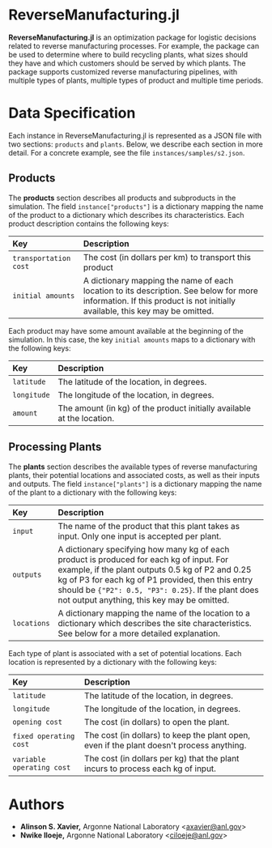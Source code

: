 ReverseManufacturing.jl
=======================

**ReverseManufacturing.jl** is an optimization package for logistic decisions related to reverse manufacturing processes. For example, the package can be used to determine where to build recycling plants, what sizes should they have and which customers should be served by which plants. The package supports customized reverse manufacturing pipelines, with multiple types of plants, multiple types of product and multiple time periods.


Data Specification
==================

Each instance in ReverseManufacturing.jl is represented as a JSON file with two sections: `products` and `plants`. Below, we describe each section in more detail. For a concrete example, see the file `instances/samples/s2.json`.

Products
--------

The **products** section describes all products and subproducts in the simulation. The field `instance["products"]` is a dictionary mapping the name of the product to a dictionary which describes its characteristics. Each product description contains the following keys:

| Key                           | Description
|:------------------------------|:-----------------------------------
| `transportation cost` | The cost (in dollars per km) to transport this product
| `initial amounts`     | A dictionary mapping the name of each location to its description. See below for more information. If this product is not initially available, this key may be omitted.

Each product may have some amount available at the beginning of the simulation. In this case, the key `initial amounts` maps to a dictionary with the following keys:

| Key                           | Description
|:------------------------------|:-----------------------------------
| `latitude`                    | The latitude of the location, in degrees.
| `longitude`                   | The longitude of the location, in degrees.
| `amount`                      | The amount (in kg) of the product initially available at the location.

Processing Plants
-----------------

The **plants** section describes the available types of reverse manufacturing plants, their potential locations and associated costs, as well as their inputs and outputs. The field `instance["plants"]` is a dictionary mapping the name of the plant to a dictionary with the following keys:

| Key                           | Description
|:------------------------------|:-----------------------------------
| `input`             | The name of the product that this plant takes as input. Only one input is accepted per plant.
| `outputs`           | A dictionary specifying how many kg of each product is produced for each kg of input. For example, if the plant outputs 0.5 kg of P2 and 0.25 kg of P3 for each kg of P1 provided, then this entry should be `{"P2": 0.5, "P3": 0.25}`. If the plant does not output anything, this key may be omitted.
| `locations` | A dictionary mapping the name of the location to a dictionary which describes the site characteristics. See below for a more detailed explanation.

Each type of plant is associated with a set of potential locations. Each location is represented by a dictionary with the following keys:

| Key                           | Description
|:------------------------------|:-----------------------------------
| `latitude`                    | The latitude of the location, in degrees.
| `longitude`                   | The longitude of the location, in degrees.
| `opening cost`                | The cost (in dollars) to open the plant.
| `fixed operating cost`        | The cost (in dollars) to keep the plant open, even if the plant doesn't process anything.
| `variable operating cost`     | The cost (in dollars per kg) that the plant incurs to process each kg of input.


Authors
=======
* **Alinson S. Xavier,** Argonne National Laboratory <<axavier@anl.gov>>
* **Nwike Iloeje,** Argonne National Laboratory <<ciloeje@anl.gov>>